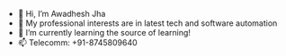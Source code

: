 - 👋 Hi, I’m Awadhesh Jha
- 👀 My professional interests are in latest tech and software automation
- 🌱 I’m currently learning the source of learning!
- 📫 Telecomm: +91-8745809640

<!---
AwadheshJha/AwadheshJha is a ✨ special ✨ repository because its `README.md` (this file) appears on your GitHub profile.
You can click the Preview link to take a look at your changes.
--->
